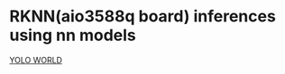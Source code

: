 # RKNN(aio3588q board) inferences using nn models

[YOLO WORLD]('https://github.com/tommyjin2894/rknn_yolo_world')